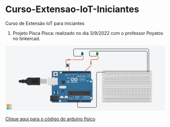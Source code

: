# Curso-Extensao-IoT-Iniciantes
Curso de Extensão IoT para iniciantes

1) Projeto Pisca Pisca: realizado no dia 3/9/2022 com o professor Poyatos no tinkercad.
<img src="Pisca pisca.png">

<a href="piscapisca.ino.txt">Clique aqui para o código do arduino físico
